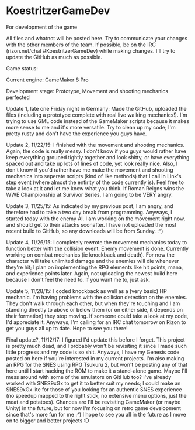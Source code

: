 # KoestritzerGameDev
For development of the game


All files and whatnot will be posted here.
Try to communicate your changes with the other members of the team.
If possible, be on the IRC (rizon.net/chat #KoestritzerGameDev) while making changes.
I'll try to update the GitHub as much as possible.


Game status:

Current engine: GameMaker 8 Pro

Development stage: Prototype, Movement and shooting mechanics perfected


Update 1, late one Friday night in Germany:
Made the GitHub, uploaded the files (including a prototype complete with real live walking mechanics!).
I'm trying to use GML code instead of the GameMaker scripts because it makes more sense to me and it's more versatile.
Try to clean up my code; I'm pretty rusty and don't have the experience you guys have.


Update 2, 11/22/15:
I finished with the movement and shooting mechanics.
Again, the code is really messy. 
I don't know if you guys would rather have keep everything grouped tightly together and look shitty, or have everything spaced out and take up lots of lines of code, yet look really nice.
Also, I don't know if you'd rather have me make the movement and shooting mechanics into seperate scripts (kind of like methods) that I call in Link's step event (where almost the entirity of the code currently is).
Feel free to take a look at it and let me know what you think.
If Roman Reigns wins the WWE Championship at Survivor Series, I am going to be VERY angry.


Update 3, 11/25/15:
As indicated by my previous post, I am angry, and therefore had to take a two day break from programming. 
Anyways, I started today with the enemy AI. 
I am working on the movement right now, and should get to their attacks soonafter. 
I have not uploaded the most recent build to GitHub, so any downloads will be from Sunday.
:^)


Update 4, 11/26/15:
I completely rewrote the movement mechanics today to function better with the collision event.
Enemy movement is done.
Currently working on combat mechanics (ie knockback and death).
For now the character will take unlimited damage and the enemies will die whenever they're hit; I plan on implementing the RPG elements like hit points, mana, and experience points later.
Again, not uploading the newest build here because I don't feel the need to.
If you want me to, just ask.

Update 5, 11/28/15:
I coded knockback as well as a (very basic) HP mechanic.
I'm having problems with the collision detection on the enemies.
They don't walk through each other, but when they're touching and I am standing directly to above or below them (or on either side, it depends on their formation) they stop moving.
If someone could take a look at my code, I'd appreciate it.
Anyways, I'm calling for an IRC chat tomorrow on Rizon to get you guys all up to date.
Hope to see you there!

Final update?, 11/12/17:
I figured I'd update this before I forget. This project is pretty much dead, and I probably won't be revisiting it since I made such little progress and my code is so shit. Anyways, I have my Genesis code posted on here if you're interested in my current projects. I'm also making an RPG for the SNES using RPG Tsukuru 2, but won't be posting any of that here until I start hacking the ROM to make it a stand-alone game. Maybe I'll mess around with some of the emulators on GitHub too? I've already worked with SNES9xGx to get it to better suit my needs; I could make an SNES9xGx lite for those of you looking for an authentic SNES experience (no speedup mapped to the right stick, no extensive menu options, just the meat and potatoes). Chances are I'll be revisiting GameMaker (or maybe Unity) in the future, but for now I'm focusing on retro game development since that's more fun for me :^)
I hope to see you all in the future as I move on to bigger and better projects :D
